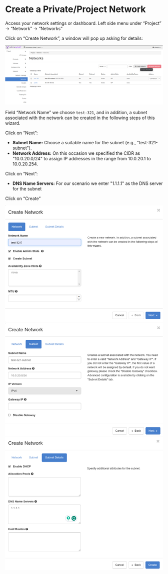 # Create a Private/Project Network 

Access your network settings or dashboard. Left side menu under “Project” -> “Network” -> “Networks” 

Click on “Create Network”, a window will pop up asking for details: 

![create network](../static/user/create-cluster-with-existing-private-network/create-network.png)

Field “Network Name” we choose `test-321`, and in addition, a subnet associated with the network can be created in the following steps of this wizard. 

Click on “Next”: 

* **Subnet Name:** Choose a suitable name for the subnet (e.g., "test-321-subnet"). 
* **Network Address:** On this occasion we specified the CIDR as "10.0.20.0/24" to assign IP addresses in the range from 10.0.20.1 to 10.0.20.254. 

Click on “Next”: 

* **DNS Name Servers:** For our scenario we enter "1.1.1.1" as the DNS server for the subnet 

Click on “Create”

![crete network 2](../static/user/create-cluster-with-existing-private-network/create-network-2.png)
![crete subnet 1](../static/user/create-cluster-with-existing-private-network/create-subnet.png)
![crete subnet 2](../static/user/create-cluster-with-existing-private-network/create-subnet-2.png)


